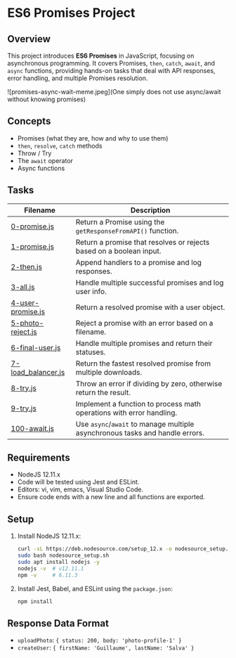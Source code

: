 # ES6 Promises Project

## Overview
This project introduces **ES6 Promises** in JavaScript, focusing on asynchronous programming. It covers Promises, `then`, `catch`, `await`, and `async` functions, providing hands-on tasks that deal with API responses, error handling, and multiple Promises resolution.

![promises-async-wait-meme.jpeg](One simply does not use async/await without knowing promises)

## Concepts
- Promises (what they are, how and why to use them)
- `then`, `resolve`, `catch` methods
- Throw / Try
- The `await` operator
- Async functions

## Tasks

| Filename | Description |
| --- | --- |
| [0-promise.js](./0-promise.js) | Return a Promise using the `getResponseFromAPI()` function. |
| [1-promise.js](./1-promise.js) | Return a promise that resolves or rejects based on a boolean input. |
| [2-then.js](./2-then.js) | Append handlers to a promise and log responses. |
| [3-all.js](./3-all.js) | Handle multiple successful promises and log user info. |
| [4-user-promise.js](./4-user-promise.js) | Return a resolved promise with a user object. |
| [5-photo-reject.js](./5-photo-reject.js) | Reject a promise with an error based on a filename. |
| [6-final-user.js](./6-final-user.js) | Handle multiple promises and return their statuses. |
| [7-load_balancer.js](./7-load_balancer.js) | Return the fastest resolved promise from multiple downloads. |
| [8-try.js](./8-try.js) | Throw an error if dividing by zero, otherwise return the result. |
| [9-try.js](./9-try.js) | Implement a function to process math operations with error handling. |
| [100-await.js](./100-await.js) | Use `async`/`await` to manage multiple asynchronous tasks and handle errors. |

## Requirements
- NodeJS 12.11.x
- Code will be tested using Jest and ESLint.
- Editors: vi, vim, emacs, Visual Studio Code.
- Ensure code ends with a new line and all functions are exported.

## Setup
1. Install NodeJS 12.11.x:
    ```bash
    curl -sL https://deb.nodesource.com/setup_12.x -o nodesource_setup.sh
    sudo bash nodesource_setup.sh
    sudo apt install nodejs -y
    nodejs -v  # v12.11.1
    npm -v     # 6.11.3
    ```
2. Install Jest, Babel, and ESLint using the `package.json`:
    ```bash
    npm install
    ```

## Response Data Format
- `uploadPhoto`: `{ status: 200, body: 'photo-profile-1' }`
- `createUser`: `{ firstName: 'Guillaume', lastName: 'Salva' }`

